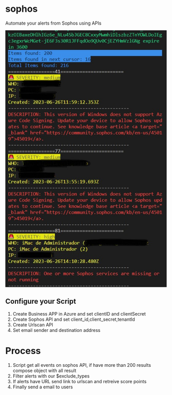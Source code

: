 # sophos
Automate your alerts from Sophos using APIs

![Automate Sophos alerts](https://github.com/maavcrusoe/sophos/blob/main/sophos.jpg)

## Configure your Script
1. Create Business APP in Azure and set clientID and clientSecret
2. Create Sophos API and set client_id,client_secret,tenantId
3. Create Urlscan API
4. Set email sender and destination address

# Process
1. Script get all events on sophos API, if have more than 200 results compose object with all result
2. Filter alerts with our $exclude_types
3. If alerts have URL send link to urlscan and retreive score points
4. Finally send a email to users
